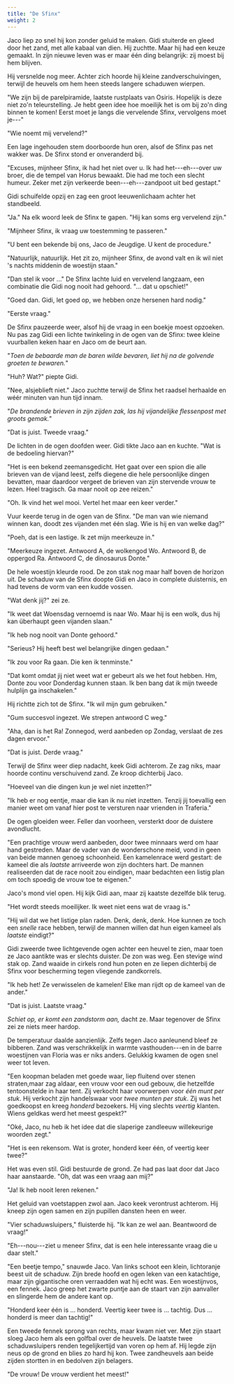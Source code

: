 ```yaml
---
title: "De Sfinx"
weight: 2
---
```


Jaco liep zo snel hij kon zonder geluid te maken. Gidi stuiterde en gleed door het zand, met alle kabaal van dien. Hij zuchtte. Maar hij had een keuze gemaakt. In zijn nieuwe leven was er maar één ding belangrijk: zij moest bij hem blijven.

Hij versnelde nog meer. Achter zich hoorde hij kleine zandverschuivingen, terwijl de heuvels om hem heen steeds langere schaduwen wierpen.

"We zijn bij de parelpiramide, laatste rustplaats van Osiris. Hopelijk is deze niet zo'n teleurstelling. Je hebt geen idee hoe moeilijk het is om bij zo'n ding binnen te komen! Eerst moet je langs die vervelende Sfinx, vervolgens moet je---"

"Wie noemt mij vervelend?"

Een lage ingehouden stem doorboorde hun oren, alsof de Sfinx pas net wakker was. De Sfinx stond er onveranderd bij.

"Excuses, mijnheer Sfinx, ik had het niet over u. Ik had het---eh---over uw broer, die de tempel van Horus bewaakt. Die had me toch een slecht humeur. Zeker met zijn verkeerde been---eh---zandpoot uit bed gestapt."

Gidi schuifelde opzij en zag een groot leeuwenlichaam achter het standbeeld.

"Ja." Na elk woord leek de Sfinx te gapen. "Hij kan soms erg vervelend zijn."

"Mijnheer Sfinx, ik vraag uw toestemming te passeren."

"U bent een bekende bij ons, Jaco de Jeugdige. U kent de procedure."

"Natuurlijk, natuurlijk. Het zit zo, mijnheer Sfinx, de avond valt en ik wil niet 's nachts middenin de woestijn staan."

"Dan stel ik voor ..." De Sfinx lachte luid en vervelend langzaam, een combinatie die Gidi nog nooit had gehoord. "... dat u opschiet!"

"Goed dan. Gidi, let goed op, we hebben onze hersenen hard nodig."

"Eerste vraag."

De Sfinx pauzeerde weer, alsof hij de vraag in een boekje moest opzoeken. Nu pas zag Gidi een lichte twinkeling in de ogen van de Sfinx: twee kleine vuurballen keken haar en Jaco om de beurt aan.

"_Toen de bebaarde man de baren wilde bevaren, liet hij na de golvende groeten te bewaren._"

"Huh? Wat?" piepte Gidi.

"Nee, alsjeblieft niet." Jaco zuchtte terwijl de Sfinx het raadsel herhaalde en wéér minuten van hun tijd innam.

"_De brandende brieven in zijn zijden zak, las hij vijandelijke flessenpost met groots gemak._"

"Dat is juist. Tweede vraag."

De lichten in de ogen doofden weer. Gidi tikte Jaco aan en kuchte. "Wat is de bedoeling hiervan?"

"Het is een bekend zeemansgedicht. Het gaat over een spion die alle brieven van de vijand leest, zelfs diegene die hele persoonlijke dingen bevatten, maar daardoor vergeet de brieven van zijn stervende vrouw te lezen. Heel tragisch. Ga maar nooit op zee reizen."

"Oh. Ik vind het wel mooi. Vertel het maar een keer verder."

Vuur keerde terug in de ogen van de Sfinx. "De man van wie niemand winnen kan, doodt zes vijanden met één slag. Wie is hij en van welke dag?"

"Poeh, dat is een lastige. Ik zet mijn meerkeuze in."

"Meerkeuze ingezet. Antwoord A, de wolkengod Wo. Antwoord B, de oppergod Ra. Antwoord C, de dinosaurus Donte."

De hele woestijn kleurde rood. De zon stak nog maar half boven de horizon uit. De schaduw van de Sfinx doopte Gidi en Jaco in complete duisternis, en had tevens de vorm van een kudde vossen.

"Wat denk jij?" zei ze.

"Ik weet dat Woensdag vernoemd is naar Wo. Maar hij is een wolk, dus hij kan überhaupt geen vijanden slaan."

"Ik heb nog nooit van Donte gehoord."

"Serieus? Hij heeft best wel belangrijke dingen gedaan."

"Ik zou voor Ra gaan. Die ken ik tenminste."

"Dat komt omdat jij niet weet wat er gebeurt als we het fout hebben. Hm, Donte zou voor Donderdag kunnen staan. Ik ben bang dat ik mijn tweede hulplijn ga inschakelen."

Hij richtte zich tot de Sfinx. "Ik wil mijn gum gebruiken."

"Gum succesvol ingezet. We strepen antwoord C weg."

"Aha, dan is het Ra! Zonnegod, werd aanbeden op Zondag, verslaat de zes dagen ervoor."

"Dat is juist. Derde vraag."

Terwijl de Sfinx weer diep nadacht, keek Gidi achterom. Ze zag niks, maar hoorde continu verschuivend zand. Ze kroop dichterbij Jaco.

"Hoeveel van die dingen kun je wel niet inzetten?"

"Ik heb er nog eentje, maar die kan ik nu niet inzetten. Tenzij jij toevallig een manier weet om vanaf hier post te versturen naar vrienden in Traferia."

De ogen gloeiden weer. Feller dan voorheen, versterkt door de duistere avondlucht.

"Een prachtige vrouw werd aanbeden, door twee minnaars werd om haar hand gestreden. Maar de vader van de wonderschone meid, vond in geen van beide mannen genoeg schoonheid. Een kamelenrace werd gestart: de kameel die als *laatste* arriveerde won zijn dochters hart. De mannen realiseerden dat de race nooit zou eindigen, maar bedachten een listig plan om toch spoedig de vrouw toe te eigenen."

Jaco's mond viel open. Hij kijk Gidi aan, maar zij kaatste dezelfde blik terug.

"Het wordt steeds moeilijker. Ik weet niet eens wat de vraag is."

"Hij wil dat we het listige plan raden. Denk, denk, denk. Hoe kunnen ze toch een _snelle_ race hebben, terwijl de mannen willen dat hun eigen kameel als _laatste_ eindigt?"

Gidi zweerde twee lichtgevende ogen achter een heuvel te zien, maar toen ze Jaco aantikte was er slechts duister. De zon was weg. Een stevige wind stak op. Zand waaide in cirkels rond hun poten en ze liepen dichterbij de Sfinx voor bescherming tegen vliegende zandkorrels.

"Ik heb het! Ze verwisselen de kamelen! Elke man rijdt op de kameel van de ander."

"Dat is juist. Laatste vraag."

_Schiet op, er komt een zandstorm aan,_ dacht ze. Maar tegenover de Sfinx zei ze niets meer hardop.

De temperatuur daalde aanzienlijk. Zelfs tegen Jaco aanleunend bleef ze bibberen. Zand was verschrikkelijk in warmte vasthouden---en in de barre woestijnen van Floria was er niks anders. Gelukkig kwamen de ogen snel weer tot leven.

"Een koopman beladen met goede waar, liep fluitend over stenen straten,maar zag aldaar, een vrouw voor een oud gebouw, die hetzelfde tentoonstelde in haar tent. Zij verkocht haar voorwerpen voor _één munt per stuk_. Hij verkocht zijn handelswaar voor _twee munten per stuk_. Zij was het goedkoopst en kreeg _honderd_ bezoekers. Hij ving slechts _veertig_ klanten. Wiens geldkas werd het meest gespekt?"

"Oké, Jaco, nu heb ik het idee dat die slaperige zandleeuw willekeurige woorden zegt."

"Het is een rekensom. Wat is groter, honderd keer één, of veertig keer twee?"

Het was even stil. Gidi bestuurde de grond. Ze had pas laat door dat Jaco haar aanstaarde. "Oh, dat was een vraag aan mij?"

"Ja! Ik heb nooit leren rekenen."

Het geluid van voetstappen zwol aan. Jaco keek verontrust achterom. Hij kneep zijn ogen samen en zijn pupillen dansten heen en weer.

"Vier schaduwsluipers," fluisterde hij. "Ik kan ze wel aan. Beantwoord de vraag!"

"Eh---nou---ziet u meneer Sfinx, dat is een hele interessante vraag die u daar stelt."

"Een beetje tempo," snauwde Jaco. Van links schoot een klein, lichtoranje beest uit de schaduw. Zijn brede hoofd en ogen leken van een katachtige, maar zijn gigantische oren verraadden wat hij echt was. Een woestijnvos, een fennek. Jaco greep het zwarte puntje aan de staart van zijn aanvaller en slingerde hem de andere kant op.

"Honderd keer één is ... honderd. Veertig keer twee is ... tachtig. Dus ... honderd is meer dan tachtig!"

Een tweede fennek sprong van rechts, maar kwam niet ver. Met zijn staart sloeg Jaco hem als een golfbal over de heuvels. De laatste twee schaduwsluipers renden tegelijkertijd van voren op hem af. Hij legde zijn neus op de grond en blies zo hard hij kon. Twee zandheuvels aan beide zijden stortten in en bedolven zijn belagers.

"De vrouw! De vrouw verdient het meest!"